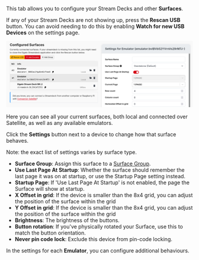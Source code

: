 This tab allows you to configure your Stream Decks and other **Surfaces**.

If any of your Stream Decks are not showing up, press the **Rescan USB** button. You can avoid needing to do this by enabling **Watch for new USB Devices** on the settings page.

![Surfaces](images/surfaces.png?raw=true 'Surfaces')

Here you can see all your current surfaces, both local and connected over Satellite, as well as any available emulators.

Click the **Settings** button next to a device to change how that surface behaves.

Note: the exact list of settings varies by surface type.

- **Surface Group**: Assign this surface to a [Surface Group](#3_config/surfaces/groups.md).
- **Use Last Page At Startup**: Whether the surface should remember the last page it was on at startup, or use the Startup Page setting instead.
- **Startup Page**: If 'Use Last Page At Startup' is not enabled, the page the Surface will show at startup.
- **X Offset in grid**: If the device is smaller than the 8x4 grid, you can adjust the position of the surface within the grid
- **Y Offset in grid**: If the device is smaller than the 8x4 grid, you can adjust the position of the surface within the grid
- **Brightness**: The brightness of the buttons.
- **Button rotation**: If you've physically rotated your Surface, use this to match the button orientation.
- **Never pin code lock**: Exclude this device from pin-code locking.

In the settings for each **Emulator**, you can configure additional behaviours.
